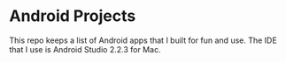 # Android Projects
This repo keeps a list of Android apps that I built for fun and use. The IDE that I use is Android Studio 2.2.3 for Mac.
